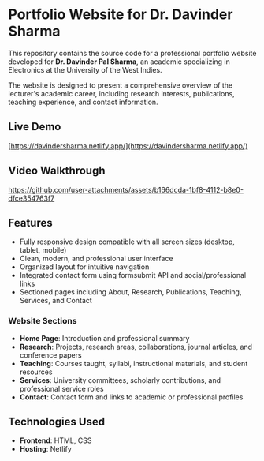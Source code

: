 # Portfolio Website for Dr. Davinder Sharma
This repository contains the source code for a professional portfolio website developed for **Dr. Davinder Pal Sharma**, an academic specializing in Electronics at the University of the West Indies.

The website is designed to present a comprehensive overview of the lecturer's academic career, including research interests, publications, teaching experience, and contact information.

## Live Demo
[https://davindersharma.netlify.app/](https://davindersharma.netlify.app/)

## Video Walkthrough

https://github.com/user-attachments/assets/b166dcda-1bf8-4112-b8e0-dfce354763f7



## Features

- Fully responsive design compatible with all screen sizes (desktop, tablet, mobile)
- Clean, modern, and professional user interface
- Organized layout for intuitive navigation
- Integrated contact form using formsubmit API and social/professional links
- Sectioned pages including About, Research, Publications, Teaching, Services, and Contact

### Website Sections

- **Home Page**: Introduction and professional summary  
- **Research**: Projects, research areas, collaborations, journal articles, and conference papers  
- **Teaching**: Courses taught, syllabi, instructional materials, and student resources  
- **Services**: University committees, scholarly contributions, and professional service roles  
- **Contact**: Contact form and links to academic or professional profiles

## Technologies Used

- **Frontend**: HTML, CSS  
- **Hosting**: Netlify  



